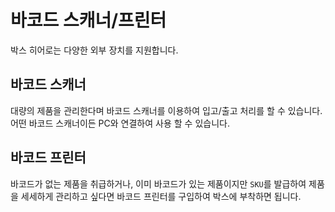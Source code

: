 # 바코드 스캐너/프린터

박스 히어로는 다양한 외부 장치를 지원합니다.

## 바코드 스캐너
대량의 제품을 관리한다며 바코드 스캐너를 이용하여 입고/출고 처리를 할 수 있습니다. 
어떤 바코드 스캐너이든 PC와 연결하여 사용 할 수 있습니다.

## 바코드 프린터
바코드가 없는 제품을 취급하거나, 이미 바코드가 있는 제품이지만 `SKU`를 발급하여 제품을 세세하게 관리하고 싶다면
바코드 프린터를 구입하여 박스에 부착하면 됩니다.


